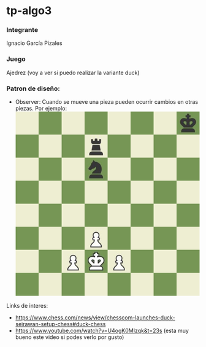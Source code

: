 # tp-algo3

### Integrante
Ignacio García Pizales

### Juego
Ajedrez (voy a ver si puedo realizar la variante duck)

### Patron de diseño:
- Observer: Cuando se mueve una pieza pueden ocurrir cambios en otras piezas. Por ejemplo:
![error](board2.jpeg "Chess board")

Links de interes:
- https://www.chess.com/news/view/chesscom-launches-duck-seirawan-setup-chess#duck-chess
- https://www.youtube.com/watch?v=U4ogK0MIzqk&t=23s (esta muy bueno este video si podes verlo por gusto)

